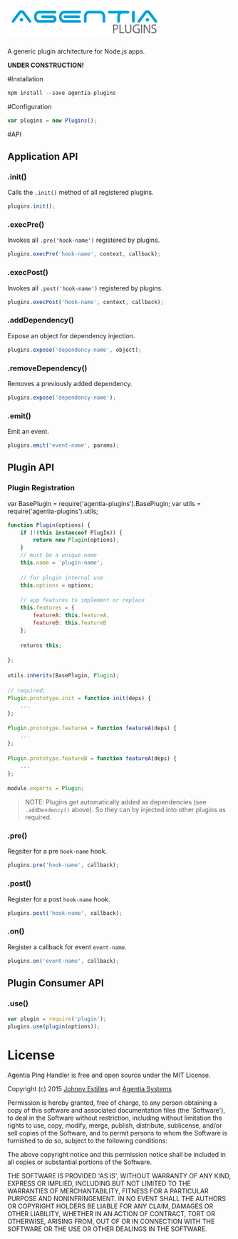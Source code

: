 ![agentia-plugins logo](media/logo.png)
---
A generic plugin architecture for Node.js apps.

**UNDER CONSTRUCTION!**

#Installation

```js
npm install --save agentia-plugins
```

#Configuration

```js
var plugins = new Plugins();
```

#API

## Application API

### .init()
Calls the `.init()` method of all registered plugins.

```js
plugins.init();
```

### .execPre()
Invokes all `.pre('hook-name')` registered by plugins.

```js
plugins.execPre('hook-name', context, callback);
```

### .execPost()
Invokes all `.post('hook-name')` registered by plugins.

```js
plugins.execPost('hook-name', context, callback);
```

### .addDependency()
Expose an object for dependency injection.

```js
plugins.expose('dependency-name', object);
```

### .removeDependency()
Removes a previously added dependency.

```js
plugins.expose('dependency-name');
```

### .emit()
Emit an event. 

```js
plugins.emit('event-name', params);
```

## Plugin API

### Plugin Registration
var BasePlugin = require('agentia-plugins').BasePlugin;
var utils = require('agentia-plugins').utils;

```js
function Plugin(options) {
	if (!(this instanceof PlugIn)) {
		return new Plugin(options);
	}
	// must be a unique name
	this.name = 'plugin-name';
	
	// for plugin internal use
	this.options = options;
	
	// app features to implement or replace
	this.features = {
		featureA: this.featureA,
		featureB: this.featureB 
	};
	
	returns this;
	
};

utils.inherits(BasePlugin, Plugin);

// required;
Plugin.prototype.init = function init(deps) {
	...
};

Plugin.prototype.featureA = function featureA(deps) {
	...
};

Plugin.prototype.featureB = function featureA(deps) {
	...
};

module.exports = Plugin;
```
> NOTE: Plugins get automatically added as dependencies (see `.addDendency()` above). So they can by injected into other plugins as required.

### .pre()
Regsiter for a pre `hook-name` hook.

```js
plugins.pre('hook-name', callback);
```

### .post()
Register for a post `hook-name` hook.

```js
plugins.post('hook-name', callback);
```

### .on()
Register a callback for event `event-name`.

```js
plugins.on('event-name', callback);
```


## Plugin Consumer API

### .use()

```js
var plugin = require('plugin');
plugins.use(plugin(options));
```

# License
Agentia Ping Handler is free and open source under the MIT License.

Copyright (c) 2015 [Johnny Estilles](https://github.com/JohnnyEstilles) and [Agentia Systems](http://www.agentia.asia)

Permission is hereby granted, free of charge, to any person obtaining a copy of this software and associated documentation files (the 'Software'), to deal in the Software without restriction, including without limitation the rights to use, copy, modify, merge, publish, distribute, sublicense, and/or sell copies of the Software, and to permit persons to whom the Software is furnished to do so, subject to the following conditions:

The above copyright notice and this permission notice shall be included in all copies or substantial portions of the Software.

THE SOFTWARE IS PROVIDED 'AS IS', WITHOUT WARRANTY OF ANY KIND, EXPRESS OR IMPLIED, INCLUDING BUT NOT LIMITED TO THE WARRANTIES OF MERCHANTABILITY, FITNESS FOR A PARTICULAR PURPOSE AND NONINFRINGEMENT. IN NO EVENT SHALL THE AUTHORS OR COPYRIGHT HOLDERS BE LIABLE FOR ANY CLAIM, DAMAGES OR OTHER LIABILITY, WHETHER IN AN ACTION OF CONTRACT, TORT OR OTHERWISE, ARISING FROM, OUT OF OR IN CONNECTION WITH THE SOFTWARE OR THE USE OR OTHER DEALINGS IN THE SOFTWARE.

